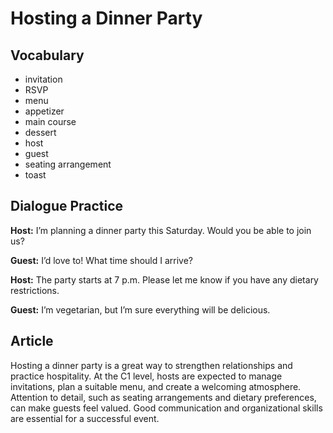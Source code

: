# Hosting a Dinner Party

## Vocabulary
- invitation
- RSVP
- menu
- appetizer
- main course
- dessert
- host
- guest
- seating arrangement
- toast

## Dialogue Practice
**Host:** I’m planning a dinner party this Saturday. Would you be able to join us?

**Guest:** I’d love to! What time should I arrive?

**Host:** The party starts at 7 p.m. Please let me know if you have any dietary restrictions.

**Guest:** I’m vegetarian, but I’m sure everything will be delicious.

## Article
Hosting a dinner party is a great way to strengthen relationships and practice hospitality. At the C1 level, hosts are expected to manage invitations, plan a suitable menu, and create a welcoming atmosphere. Attention to detail, such as seating arrangements and dietary preferences, can make guests feel valued. Good communication and organizational skills are essential for a successful event.